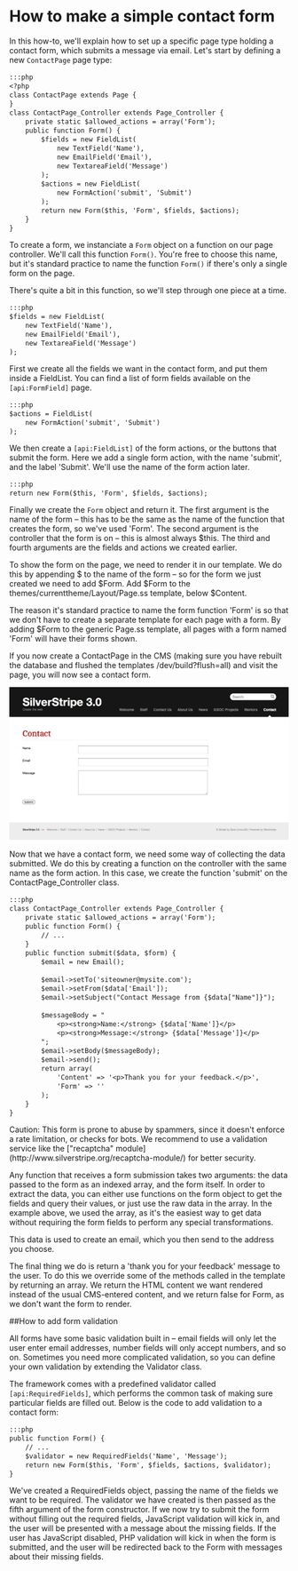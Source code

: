 # How to make a simple contact form

In this how-to, we'll explain how to set up a specific page type
holding a contact form, which submits a message via email.
Let's start by defining a new `ContactPage` page type:

	:::php
	<?php
	class ContactPage extends Page {
	}
	class ContactPage_Controller extends Page_Controller {
		private static $allowed_actions = array('Form');
		public function Form() { 
			$fields = new FieldList( 
				new TextField('Name'), 
				new EmailField('Email'), 
				new TextareaField('Message')
			); 
			$actions = new FieldList( 
				new FormAction('submit', 'Submit') 
			); 
			return new Form($this, 'Form', $fields, $actions); 
		}
	}

To create a form, we instanciate a `Form` object on a function on our page controller. We'll call this function `Form()`. You're free to choose this name, but it's standard practice to name the function `Form()` if there's only a single form on the page.

There's quite a bit in this function, so we'll step through one piece at a time.

	:::php
	$fields = new FieldList(
		new TextField('Name'),
		new EmailField('Email'),
		new TextareaField('Message')
	);

First we create all the fields we want in the contact form, and put them inside a FieldList. You can find a list of form fields available on the `[api:FormField]` page.   

	:::php
	$actions = FieldList(
		new FormAction('submit', 'Submit')
	);

We then create a `[api:FieldList]` of the form actions, or the buttons that submit the form. Here we add a single form action, with the name 'submit', and the label 'Submit'. We'll use the name of the form action later.

	:::php
	return new Form($this, 'Form', $fields, $actions);

Finally we create the `Form` object and return it. The first argument is the name of the form – this has to be the same as the name of the function that creates the form, so we've used 'Form'. The second argument is the controller that the form is on – this is almost always $this. The third and fourth arguments are the fields and actions we created earlier.

To show the form on the page, we need to render it in our template. We do this by appending $ to the name of the form – so for the form we just created we need to add $Form. Add $Form to the themes/currenttheme/Layout/Page.ss template, below $Content.

The reason it's standard practice to name the form function 'Form' is so that we don't have to create a separate template for each page with a form. By adding $Form to the generic Page.ss template, all pages with a form named 'Form' will have their forms shown.

If you now create a ContactPage in the CMS (making sure you have rebuilt the database and flushed the templates /dev/build?flush=all) and visit the page, you will now see a contact form.

![](../_images/howto_contactForm.jpg)


Now that we have a contact form, we need some way of collecting the data submitted. We do this by creating a function on the controller with the same name as the form action. In this case, we create the function 'submit' on the ContactPage_Controller class.

	:::php
	class ContactPage_Controller extends Page_Controller {
		private static $allowed_actions = array('Form');
		public function Form() {
			// ...
		}
		public function submit($data, $form) { 
			$email = new Email(); 
			 
			$email->setTo('siteowner@mysite.com'); 
			$email->setFrom($data['Email']); 
			$email->setSubject("Contact Message from {$data["Name"]}"); 
			 
			$messageBody = " 
				<p><strong>Name:</strong> {$data['Name']}</p> 
				<p><strong>Message:</strong> {$data['Message']}</p> 
			"; 
			$email->setBody($messageBody); 
			$email->send(); 
			return array(
				'Content' => '<p>Thank you for your feedback.</p>',
				'Form' => ''
			);
		}
	}

<div class="hint" markdown="1">
	Caution: This form is prone to abuse by spammers,
	since it doesn't enforce a rate limitation, or checks for bots.
	We recommend to use a validation service like the ["recaptcha" module](http://www.silverstripe.org/recaptcha-module/)
	for better security.
</div>

Any function that receives a form submission takes two arguments: the data passed to the form as an indexed array, and the form itself. In order to extract the data, you can either use functions on the form object to get the fields and query their values, or just use the raw data in the array. In the example above, we used the array, as it's the easiest way to get data without requiring the form fields to perform any special transformations.

This data is used to create an email, which you then send to the address you choose.

The final thing we do is return a 'thank you for your feedback' message to the user. To do this we override some of the methods called in the template by returning an array. We return the HTML content we want rendered instead of the usual CMS-entered content, and we return false for Form, as we don't want the form to render.


##How to add form validation

All forms have some basic validation built in – email fields will only let the user enter email addresses, number fields will only accept numbers, and so on. Sometimes you need more complicated validation, so you can define your own validation by extending the Validator class.

The framework comes with a predefined validator called `[api:RequiredFields]`, which performs the common task of making sure particular fields are filled out. Below is the code to add validation to a contact form:

	:::php
	public function Form() { 
		// ...
		$validator = new RequiredFields('Name', 'Message');
		return new Form($this, 'Form', $fields, $actions, $validator); 
	}

We've created a RequiredFields object, passing the name of the fields we want to be required. The validator we have created is then passed as the fifth argument of the form constructor. If we now try to submit the form without filling out the required fields, JavaScript validation will kick in, and the user will be presented with a message about the missing fields. If the user has JavaScript disabled, PHP validation will kick in when the form is submitted, and the user will be redirected back to the Form with messages about their missing fields.

